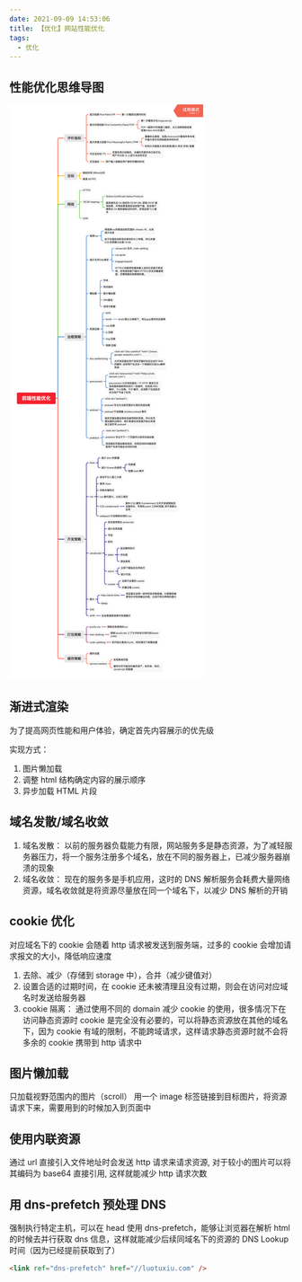 ```yaml
---
date: 2021-09-09 14:53:06
title: 【优化】网站性能优化
tags:
  - 优化
---
```


## 性能优化思维导图

![性能优化](/images/性能优化.png)

## 渐进式渲染

为了提高网页性能和用户体验，确定首先内容展示的优先级

实现方式：

1. 图片懒加载
2. 调整 html 结构确定内容的展示顺序
3. 异步加载 HTML 片段

## 域名发散/域名收敛

1. 域名发散： 以前的服务器负载能力有限，网站服务多是静态资源，为了减轻服务器压力，将一个服务注册多个域名，放在不同的服务器上，已减少服务器崩溃的现象
2. 域名收敛： 现在的服务多是手机应用，这时的 DNS 解析服务会耗费大量网络资源，域名收敛就是将资源尽量放在同一个域名下，以减少 DNS 解析的开销

## cookie 优化

对应域名下的 cookie 会随着 http 请求被发送到服务端，过多的 cookie 会增加请求报文的大小，降低响应速度

1. 去除、减少（存储到 storage 中），合并（减少键值对）
2. 设置合适的过期时间，在 cookie 还未被清理且没有过期，则会在访问对应域名时发送给服务器
3. cookie 隔离： 通过使用不同的 domain 减少 cookie 的使用，很多情况下在访问静态资源时 cookie 是完全没有必要的，可以将静态资源放在其他的域名下，因为 cookie 有域的限制，不能跨域请求，这样请求静态资源时就不会将多余的 cookie 携带到 http 请求中

## 图片懒加载

只加载视野范围内的图片（scroll）
用一个 image 标签链接到目标图片，将资源请求下来，需要用到的时候加入到页面中

## 使用内联资源

通过 url 直接引入文件地址时会发送 http 请求来请求资源, 对于较小的图片可以将其编码为 base64 直接引用, 这样就能减少 http 请求次数

## 用 dns-prefetch 预处理 DNS

强制执行特定主机，可以在 head 使用 dns-prefetch，能够让浏览器在解析 html 的时候去并行获取 dns 信息，这样就能减少后续同域名下的资源的 DNS Lookup 时间（因为已经提前获取到了）

```html
<link ref="dns-prefetch" href="//luotuxiu.com" />
```
